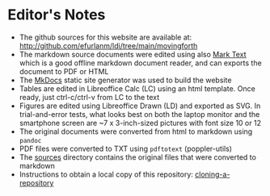# Editor's Notes

- The github sources for this website are available at: <http://github.com/efurlanm/ldi/tree/main/movingforth>
- The markdown source documents were edited using also [Mark Text](http://github.com/marktext) which is a good offline markdown document reader, and can exports the document to PDF or HTML
- The [MkDocs](http://www.mkdocs.org/) static site generator was used to build the website
- Tables are edited in Libreoffice Calc (LC) using an html template. Once ready, just ctrl-c/ctrl-v from LC to the text
- Figures are edited using Libreoffice Drawn (LD) and exported as SVG. In trial-and-error tests, what looks best on both the laptop monitor and the smartphone screen are ~7 x 3-inch-sized pictures with font size 10 or 12
- The original documents were converted from html to markdown using `pandoc`
- PDF files were converted to TXT using `pdftotext` (poppler-utils)
- The [sources][EL01] directory contains the original files that were converted to markdown
- Instructions to obtain a local copy of this repository: [cloning-a-repository](http://docs.github.com/en/repositories/creating-and-managing-repositories/cloning-a-repository)


<!-- EXTERNAL LINKS -->

[EL01]: http://github.com/efurlanm/ldi/tree/main/movingforth/sources
